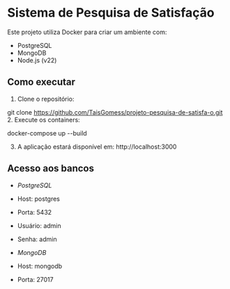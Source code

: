 # Sistema de Pesquisa de Satisfação

Este projeto utiliza Docker para criar um ambiente com:

- PostgreSQL
- MongoDB
- Node.js (v22)

## Como executar

1. Clone o repositório:

git clone https://github.com/TaisGomess/projeto-pesquisa-de-satisfa-o.git
2. Execute os containers:

docker-compose up --build

3. A aplicação estará disponível em: http://localhost:3000

## Acesso aos bancos

- *PostgreSQL*
- Host: postgres
- Porta: 5432
- Usuário: admin
- Senha: admin

- *MongoDB*
- Host: mongodb
- Porta: 27017
